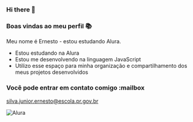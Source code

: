 ### Hi there 👋
### Boas vindas ao meu perfil 📚

Meu nome é Ernesto - estou estudando Alura.
- Estou estudando na Alura
- Estou me desenvolvendo na linguagem JavaScript
- Utilizo esse espaço para minha organização e compartilhamento dos meus projetos desenvolvidos
### Você pode entrar em contato comigo :mailbox

silva.junior.ernesto@escola.pr.gov.br

![Alura](https://media.tenor.com/jDPIXka-T_wAAAAM/naruto-to-certo.gif)
